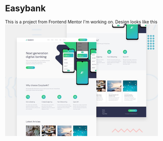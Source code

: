 # Easybank
This is a project from Frontend Mentor I'm working on.
Design looks like this
![alt text](assets/img/desktop-preview.jpg)

